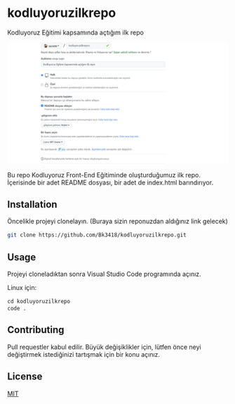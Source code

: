 
# kodluyoruzilkrepo

Kodluyoruz Eğitimi kapsamında açtığım ilk repo

![resim](https://github.com/Bk3418/kodluyoruzilkrepo/blob/main/Ekran%20Al%C4%B1nt%C4%B1s%C4%B1.PNG)

Bu repo Kodluyoruz Front-End Eğitiminde oluşturduğumuz ilk repo. İçerisinde bir adet README dosyası, bir adet de index.html barındırıyor.

## Installation

Öncelikle projeyi clonelayın. (Buraya sizin reponuzdan aldığınız link gelecek)
```bash
git clone https://github.com/Bk3418/kodluyoruzilkrepo.git
```
## Usage

Projeyi cloneladıktan sonra Visual Studio Code programında açınız.

Linux için:
```linux
cd kodluyoruzilkrepo
code .
```

## Contributing

Pull requestler kabul edilir. Büyük değişiklikler için, lütfen önce neyi değiştirmek istediğinizi tartışmak için bir konu açınız.

## License

[MIT](https://choosealicense.com/licenses/mit/)

